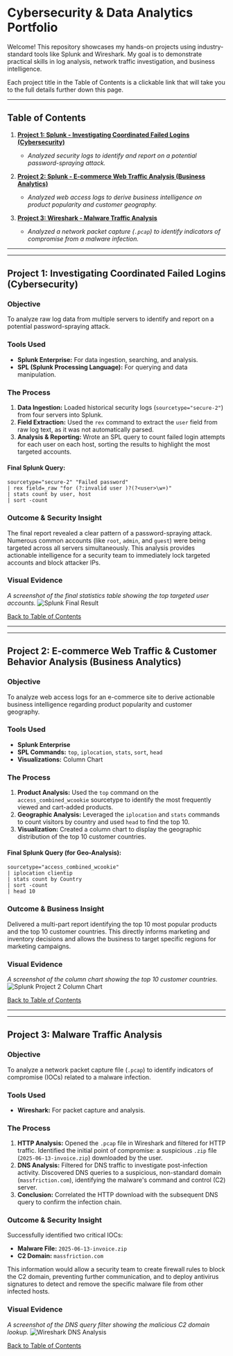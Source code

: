 # Cybersecurity & Data Analytics Portfolio

Welcome! This repository showcases my hands-on projects using industry-standard tools like Splunk and Wireshark. My goal is to demonstrate practical skills in log analysis, network traffic investigation, and business intelligence.

Each project title in the Table of Contents is a clickable link that will take you to the full details further down this page.

---

## Table of Contents

1.  [**Project 1: Splunk - Investigating Coordinated Failed Logins (Cybersecurity)**](#project-1-investigating-coordinated-failed-logins-cybersecurity)
    * *Analyzed security logs to identify and report on a potential password-spraying attack.*

2.  [**Project 2: Splunk - E-commerce Web Traffic Analysis (Business Analytics)**](#project-2-e-commerce-web-traffic--customer-behavior-analysis-business-analytics)
    * *Analyzed web access logs to derive business intelligence on product popularity and customer geography.*

3.  [**Project 3: Wireshark - Malware Traffic Analysis**](#project-3-malware-traffic-analysis)
    * *Analyzed a network packet capture (`.pcap`) to identify indicators of compromise from a malware infection.*

---
---

## **Project 1: Investigating Coordinated Failed Logins (Cybersecurity)**

### **Objective**
To analyze raw log data from multiple servers to identify and report on a potential password-spraying attack.

### **Tools Used**
* **Splunk Enterprise:** For data ingestion, searching, and analysis.
* **SPL (Splunk Processing Language):** For querying and data manipulation.

### **The Process**
1.  **Data Ingestion:** Loaded historical security logs (`sourcetype="secure-2"`) from four servers into Splunk.
2.  **Field Extraction:** Used the `rex` command to extract the `user` field from raw log text, as it was not automatically parsed.
3.  **Analysis & Reporting:** Wrote an SPL query to count failed login attempts for each user on each host, sorting the results to highlight the most targeted accounts.

#### **Final Splunk Query:**
```spl
sourcetype="secure-2" "Failed password"
| rex field=_raw "for (?:invalid user )?(?<user>\w+)"
| stats count by user, host
| sort -count
```

### **Outcome & Security Insight**
The final report revealed a clear pattern of a password-spraying attack. Numerous common accounts (like `root`, `admin`, and `guest`) were being targeted across all servers simultaneously. This analysis provides actionable intelligence for a security team to immediately lock targeted accounts and block attacker IPs.

### **Visual Evidence**
*A screenshot of the final statistics table showing the top targeted user accounts.*
![Splunk Final Result](https://github.com/user-attachments/assets/21c1ae50-d3e0-484a-855d-b5b384535e30)

[Back to Table of Contents](#table-of-contents)

---
---

## **Project 2: E-commerce Web Traffic & Customer Behavior Analysis (Business Analytics)**

### **Objective**
To analyze web access logs for an e-commerce site to derive actionable business intelligence regarding product popularity and customer geography.

### **Tools Used**
* **Splunk Enterprise**
* **SPL Commands:** `top`, `iplocation`, `stats`, `sort`, `head`
* **Visualizations:** Column Chart

### **The Process**
1.  **Product Analysis:** Used the `top` command on the `access_combined_wcookie` sourcetype to identify the most frequently viewed and cart-added products.
2.  **Geographic Analysis:** Leveraged the `iplocation` and `stats` commands to count visitors by country and used `head` to find the top 10.
3.  **Visualization:** Created a column chart to display the geographic distribution of the top 10 customer countries.

#### **Final Splunk Query (for Geo-Analysis):**
```spl
sourcetype="access_combined_wcookie"
| iplocation clientip
| stats count by Country
| sort -count
| head 10
```

### **Outcome & Business Insight**
Delivered a multi-part report identifying the top 10 most popular products and the top 10 customer countries. This directly informs marketing and inventory decisions and allows the business to target specific regions for marketing campaigns.

### **Visual Evidence**
*A screenshot of the column chart showing the top 10 customer countries.*
![Splunk Project 2 Column Chart](https://github.com/user-attachments/assets/352faede-5aff-4e71-85a7-ff359b7d6a6f)

[Back to Table of Contents](#table-of-contents)

---
---

## **Project 3: Malware Traffic Analysis**

### **Objective**
To analyze a network packet capture file (`.pcap`) to identify indicators of compromise (IOCs) related to a malware infection.

### **Tools Used**
* **Wireshark:** For packet capture and analysis.

### **The Process**
1.  **HTTP Analysis:** Opened the `.pcap` file in Wireshark and filtered for HTTP traffic. Identified the initial point of compromise: a suspicious `.zip` file (`2025-06-13-invoice.zip`) downloaded by the user.
2.  **DNS Analysis:** Filtered for DNS traffic to investigate post-infection activity. Discovered DNS queries to a suspicious, non-standard domain (`massfriction.com`), identifying the malware's command and control (C2) server.
3.  **Conclusion:** Correlated the HTTP download with the subsequent DNS query to confirm the infection chain.

### **Outcome & Security Insight**
Successfully identified two critical IOCs:
* **Malware File:** `2025-06-13-invoice.zip`
* **C2 Domain:** `massfriction.com`

This information would allow a security team to create firewall rules to block the C2 domain, preventing further communication, and to deploy antivirus signatures to detect and remove the specific malware file from other infected hosts.

### **Visual Evidence**
*A screenshot of the DNS query filter showing the malicious C2 domain lookup.*
![Wireshark DNS Analysis](https://github.com/user-attachments/assets/8b17e672-1daf-4ef1-9642-15355bf05b2c)

[Back to Table of Contents](#table-of-contents)
